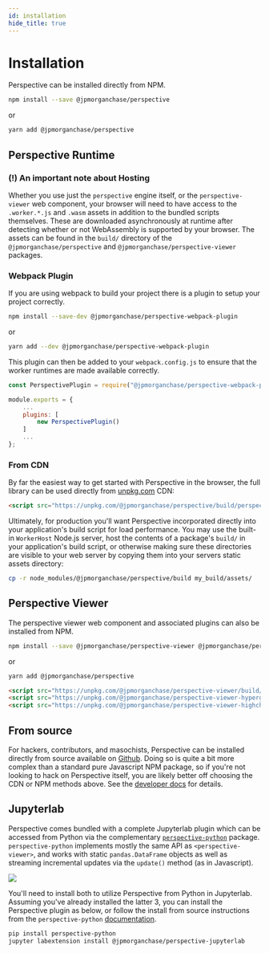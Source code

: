 ```yaml
---
id: installation
hide_title: true
---
```


# Installation <!-- omit in toc -->

Perspective can be installed directly from NPM.

```bash
npm install --save @jpmorganchase/perspective 
```

or

```bash
yarn add @jpmorganchase/perspective
```

## Perspective Runtime

### (!) An important note about Hosting

Whether you use just the `perspective` engine itself, or the
`perspective-viewer` web component, your browser will need to
have access to the `.worker.*.js` and `.wasm` assets in addition to the
bundled scripts themselves. These are downloaded asynchronously at runtime
after detecting whether or not WebAssembly is supported by your browser. The
assets can be found in the `build/` directory of the
`@jpmorganchase/perspective` and `@jpmorganchase/perspective-viewer` packages.

### Webpack Plugin

If you are using webpack to build your project there is a plugin to setup your project correctly.

```bash
npm install --save-dev @jpmorganchase/perspective-webpack-plugin
```

or

```bash
yarn add --dev @jpmorganchase/perspective-webpack-plugin
```

This plugin can then be added to your `webpack.config.js` to ensure that the worker runtimes
are made available correctly.

```javascript
const PerspectivePlugin = require("@jpmorganchase/perspective-webpack-plugin");

module.exports = {
    ...
    plugins: [
        new PerspectivePlugin()
    ]
    ...
};
```

### From CDN

By far the easiest way to get started with Perspective in the browser, the full
library can be used directly from [unpkg.com](https://unpkg.com/@jpmorganchase/perspective/)
CDN:

```html
<script src="https://unpkg.com/@jpmorganchase/perspective/build/perspective.js"></script>
```

Ultimately, for production you'll want Perspective incorporated directly into your
application's build script for load performance. You may use the built-in `WorkerHost` 
Node.js server, host the contents of a package's `build/` in your application's build 
script, or otherwise making sure these directories are visible to your web server by 
copying them into your servers static assets directory:

```bash
cp -r node_modules/@jpmorganchase/perspective/build my_build/assets/
```

## Perspective Viewer

The perspective viewer web component and associated plugins can also be installed from NPM.

```bash
npm install --save @jpmorganchase/perspective-viewer @jpmorganchase/perspective-viewer-hypergrid @jpmorganchase/perspective-viewer-highcharts
```

or

```bash
yarn add @jpmorganchase/perspective
```

```html
<script src="https://unpkg.com/@jpmorganchase/perspective-viewer/build/perspective.view.js"></script>
<script src="https://unpkg.com/@jpmorganchase/perspective-viewer-hypergrid/build/hypergrid.plugin.js"></script>
<script src="https://unpkg.com/@jpmorganchase/perspective-viewer-highcharts/build/highcharts.plugin.js"></script>
```

## From source

For hackers, contributors, and masochists, Perspective can be installed directly
from source available on [Github](https://github.com/jpmorganchase/perspective).
Doing so is quite a bit more complex than a standard pure Javascript NPM
package, so if you're not looking to hack on Perspective itself, you are likely
better off choosing the CDN or NPM methods above. See the
[developer docs](development.html) for details.

## Jupyterlab

Perspective comes bundled with a complete Jupyterlab plugin which can be
accessed from Python via the complementary 
[`perspective-python`](https://github.com/timkpaine/perspective-python)
package.  `perspective-python` implements mostly the same API as 
`<perspective-viewer>`, and works with static `pandas.DataFrame` objects as well
as streaming incremental updates via the `update()` method (as in Javascript).

<img src="https://jpmorganchase.github.io/perspective/img/jupyterlab.png"></img>

You'll need to install both to utilize Perspective from Python in Jupyterlab.
Assuming you've already installed the latter 3, you can install the Perspective 
plugin as below, or follow the install from source instructions from the 
`perspective-python` 
[documentation](https://perspective-python.readthedocs.io/en/latest/index.html).

```bash
pip install perspective-python
jupyter labextension install @jpmorganchase/perspective-jupyterlab
```

